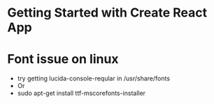 # Getting Started with Create React App

# Font issue on linux

* try getting lucida-console-reqular in /usr/share/fonts
* Or
*  sudo apt-get install ttf-mscorefonts-installer
